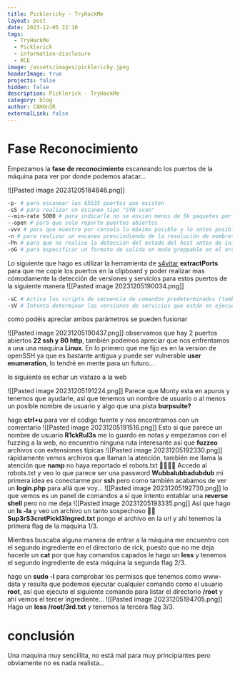 ```yaml
---
title: Picklericky - TryHackMe
layout: post
date: 2023-12-05 22:10
tags:
  - TryHackMe
  - Picklerick
  - information-disclosure
  - RCE
image: /assets/images/picklericky.jpeg
headerImage: true
projects: false
hidden: false
description: Picklerick - TryHackMe
category: blog
author: CAHOn3R
externalLink: false
---
```

# Fase Reconocimiento

Empezamos la **fase de reconocimiento** escaneando los puertos de la máquina para ver por donde podemos atacar...

![[Pasted image 20231205184846.png]]
```bash
-p- # para escanear los 65535 puertos que existen
-sS # para realizar un escaneo tipo "SYN scan"
--min-rate 5000 # para indicarle no se envien menos de 5k paquetes por segundo
--open # para que solo reporte puertos abiertos
-vvv # para que muestre por consola lo máximo posible y lo antes posible
-n # para realizar un escaneo prescindiendo de la resolución de nombres de dominio
-Pn # para que no realice la detección del estado del host antes de iniciar el escaneo
-oG # para especificar un formato de salida en modo greppable en el archivo allPorts
```

Lo siguiente que hago es utilizar la herramienta de [s4vitar](https://github.com/s4vitar?tab=repositories) **extractPorts** para que me copie los puertos en la clipboard y poder realizar mas cómodamente la detección de versiones y servicios para estos puertos de la siguiente manera
![[Pasted image 20231205190034.png]]
```bash
-sC # Activa los scripts de secuencia de comandos predeterminados (también conocidos como "scripts de inicio") en Nmap. Estos scripts realizan una variedad de tareas para detectar servicios y vulnerabilidades comunes en un sistema.
-sV # Intenta determinar las versiones de servicios que están en ejecución en los puertos abiertos. 
```
como podéis apreciar ambos parámetros se pueden fusionar

![[Pasted image 20231205190437.png]]
observamos que hay 2 puertos abiertos **22 ssh y 80 http**, también podemos apreciar que nos enfrentamos a una una maquina **Linux**. En lo primero que me fijo es en la version de openSSH ya que es bastante antigua y puede ser vulnerable **user enumeration**, lo tendré en mente para un futuro...

lo siguiente es echar un vistazo a la web

![[Pasted image 20231205191224.png]]
Parece que Monty esta en apuros y tenemos que ayudarle, así que tenemos un nombre de usuario o al menos un posible nombre de usuario y algo que una pista **burpsuite?**

hago **ctrl+u** para ver el código fuente y nos encontramos con un comentario
![[Pasted image 20231205191516.png]]
Esto si que parece un nombre de usuario **R1ckRul3s** me lo guardo en notas y empezamos con el fuzzing a la web, no encuentro ninguna ruta interesante así que **fuzzeo** archivos con extensiones típicas
![[Pasted image 20231205192330.png]]
rápidamente vemos archivos que llaman la atención, también me llama la atención que **namp** no haya reportado el robots.txt 🤷‍♂️🤷‍♂️
Accedo al robots.txt y veo lo que parece ser una password **Wubbalubbadubdub** mi primera idea es conectarme por **ssh** pero como también acabamos de ver un **login.php** para allá que voy...
![[Pasted image 20231205192730.png]]
lo que vemos es un panel de comandos a si que intento entablar una **reverse shell** pero no me deja
![[Pasted image 20231205193335.png]]
Así que hago un **ls -la** y veo un archivo un tanto sospechoso 🤦‍♂️ **Sup3rS3cretPickl3Ingred.txt** pongo el archivo en la url y ahí tenemos la primera flag de la maquina 1/3.

Mientras buscaba alguna manera de entrar a la máquina me encuentro con el segundo ingrediente en el directorio de rick, puesto que no me deja hacerle un **cat** por que hay comandos capados le hago un **less** y tenemos el segundo ingrediente de esta máquina la segunda flag 2/3.

hago un **sudo -l** para comprobar los permisos que tenemos como www-data y resulta que podemos ejecutar cualquier comando como el usuario **root**, así que ejecuto el siguiente comando para listar el directorio **/root** y ahí vemos el tercer ingrediente...
![[Pasted image 20231205194705.png]]
Hago un **less /root/3rd.txt** y tenemos la tercera flag 3/3.

# conclusión
Una maquina muy sencillita, no está mal para muy principiantes pero obviamente no es nada realista...
